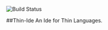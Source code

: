 ![Build Status](https://travis-ci.org/thin-languages/Thin-IDE.svg?branch=master)

##Thin-Ide
An Ide for Thin Languages.
